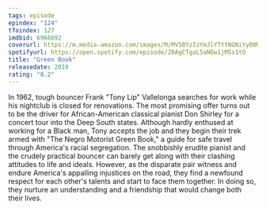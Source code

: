 ```yaml
---
tags: episode
epindex: "124"
tfoindex: 127
imdbid: 6966692
coverurl: https://m.media-amazon.com/images/M/MV5BYzIzYmJlYTYtNGNiYy00N2EwLTk4ZjItMGYyZTJiOTVkM2RlXkEyXkFqcGdeQXVyODY1NDk1NjE@._V1_SX202_CR0,0,202,300_.jpg
spotifyurl: https://open.spotify.com/episode/20AgCTgaL5aNOw1jM5s1tO
title: "Green Book"
releasedate: 2019
rating: "8.2"
---
```


In 1962, tough bouncer Frank "Tony Lip" Vallelonga searches for work while his nightclub is closed for renovations. The most promising offer turns out to be the driver for African-American classical pianist Don Shirley for a concert tour into the Deep South states. Although hardly enthused at working for a Black man, Tony accepts the job and they begin their trek armed with "The Negro Motorist Green Book," a guide for safe travel through America's racial segregation. The snobbishly erudite pianist and the crudely practical bouncer can barely get along with their clashing attitudes to life and ideals. However, as the disparate pair witness and endure America's appalling injustices on the road, they find a newfound respect for each other's talents and start to face them together. In doing so, they nurture an understanding and a friendship that would change both their lives.